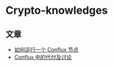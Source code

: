# Crypto-knowledges

## 文章

* [如何运行一个 Conflux 节点](./how-to-run-conflux-node.md)
* [Conflux 中的代付及讨论](./conflux-sponsor.md)